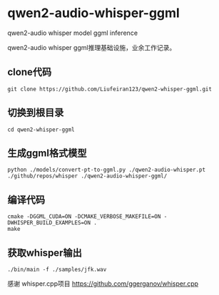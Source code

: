 # qwen2-audio-whisper-ggml
qwen2-audio whisper model ggml inference

qwen2-audio whisper ggml推理基础设施，业余工作记录。

## clone代码
```
git clone https://github.com/Liufeiran123/qwen2-whisper-ggml.git
```

## 切换到根目录
```
cd qwen2-whisper-ggml
```

## 生成ggml格式模型
```
python ./models/convert-pt-to-ggml.py ./qwen2-audio-whisper.pt ./github/repos/whisper ./qwen2-audio-whisper-ggml/
```

## 编译代码

```
cmake -DGGML_CUDA=ON -DCMAKE_VERBOSE_MAKEFILE=ON -DWHISPER_BUILD_EXAMPLES=ON .
make
```

## 获取whisper输出
```
./bin/main -f ./samples/jfk.wav
```

感谢
whisper.cpp项目
https://github.com/ggerganov/whisper.cpp
